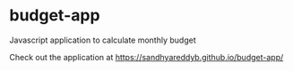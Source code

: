 # budget-app
Javascript application to calculate monthly budget

Check out the application at https://sandhyareddyb.github.io/budget-app/
